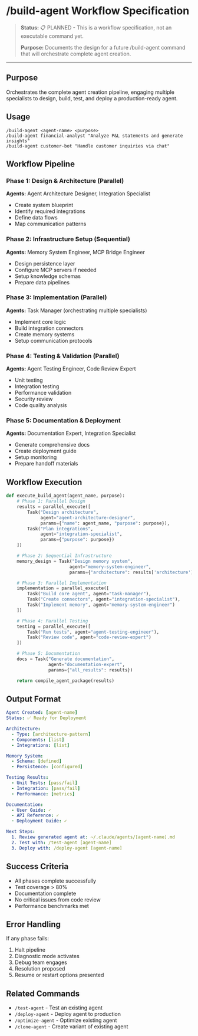 # /build-agent Workflow Specification

> **Status:** 📋 PLANNED - This is a workflow specification, not an executable command yet.
>
> **Purpose:** Documents the design for a future /build-agent command that will orchestrate complete agent creation.

---

## Purpose
Orchestrates the complete agent creation pipeline, engaging multiple specialists to design, build, test, and deploy a production-ready agent.

## Usage
```
/build-agent <agent-name> <purpose>
/build-agent financial-analyst "Analyze P&L statements and generate insights"
/build-agent customer-bot "Handle customer inquiries via chat"
```

## Workflow Pipeline

### Phase 1: Design & Architecture (Parallel)
**Agents:** Agent Architecture Designer, Integration Specialist
- Create system blueprint
- Identify required integrations
- Define data flows
- Map communication patterns

### Phase 2: Infrastructure Setup (Sequential)
**Agents:** Memory System Engineer, MCP Bridge Engineer
- Design persistence layer
- Configure MCP servers if needed
- Setup knowledge schemas
- Prepare data pipelines

### Phase 3: Implementation (Parallel)
**Agents:** Task Manager (orchestrating multiple specialists)
- Implement core logic
- Build integration connectors
- Create memory systems
- Setup communication protocols

### Phase 4: Testing & Validation (Parallel)
**Agents:** Agent Testing Engineer, Code Review Expert
- Unit testing
- Integration testing
- Performance validation
- Security review
- Code quality analysis

### Phase 5: Documentation & Deployment
**Agents:** Documentation Expert, Integration Specialist
- Generate comprehensive docs
- Create deployment guide
- Setup monitoring
- Prepare handoff materials

## Workflow Execution

```python
def execute_build_agent(agent_name, purpose):
    # Phase 1: Parallel Design
    results = parallel_execute([
        Task("Design architecture",
             agent="agent-architecture-designer",
             params={"name": agent_name, "purpose": purpose}),
        Task("Plan integrations",
             agent="integration-specialist",
             params={"purpose": purpose})
    ])

    # Phase 2: Sequential Infrastructure
    memory_design = Task("Design memory system",
                        agent="memory-system-engineer",
                        params={"architecture": results['architecture']})

    # Phase 3: Parallel Implementation
    implementation = parallel_execute([
        Task("Build core agent", agent="task-manager"),
        Task("Create connectors", agent="integration-specialist"),
        Task("Implement memory", agent="memory-system-engineer")
    ])

    # Phase 4: Parallel Testing
    testing = parallel_execute([
        Task("Run tests", agent="agent-testing-engineer"),
        Task("Review code", agent="code-review-expert")
    ])

    # Phase 5: Documentation
    docs = Task("Generate documentation",
                agent="documentation-expert",
                params={"all_results": results})

    return compile_agent_package(results)
```

## Output Format

```yaml
Agent Created: [agent-name]
Status: ✅ Ready for Deployment

Architecture:
  - Type: [architecture-pattern]
  - Components: [list]
  - Integrations: [list]

Memory System:
  - Schema: [defined]
  - Persistence: [configured]

Testing Results:
  - Unit Tests: [pass/fail]
  - Integration: [pass/fail]
  - Performance: [metrics]

Documentation:
  - User Guide: ✓
  - API Reference: ✓
  - Deployment Guide: ✓

Next Steps:
  1. Review generated agent at: ~/.claude/agents/[agent-name].md
  2. Test with: /test-agent [agent-name]
  3. Deploy with: /deploy-agent [agent-name]
```

## Success Criteria

- All phases complete successfully
- Test coverage > 80%
- Documentation complete
- No critical issues from code review
- Performance benchmarks met

## Error Handling

If any phase fails:
1. Halt pipeline
2. Diagnostic mode activates
3. Debug team engages
4. Resolution proposed
5. Resume or restart options presented

## Related Commands

- `/test-agent` - Test an existing agent
- `/deploy-agent` - Deploy agent to production
- `/optimize-agent` - Optimize existing agent
- `/clone-agent` - Create variant of existing agent